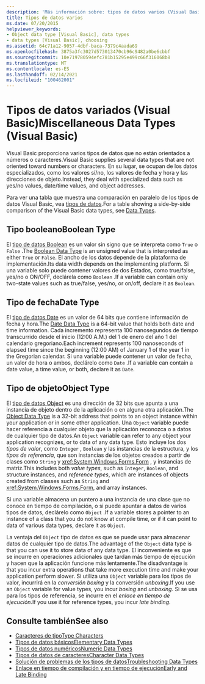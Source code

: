 ```yaml
---
description: 'Más información sobre: tipos de datos varios (Visual Basic)'
title: Tipos de datos varios
ms.date: 07/20/2015
helpviewer_keywords:
- Object data type [Visual Basic], data types
- data types [Visual Basic], choosing
ms.assetid: 64c71a12-9057-4dbf-baca-7379c4aada69
ms.openlocfilehash: 3875a3fc3027d573013470cb96c9482a0be6cbbf
ms.sourcegitcommit: 10e719780594efc781b15295e499c66f316068b8
ms.translationtype: MT
ms.contentlocale: es-ES
ms.lasthandoff: 02/14/2021
ms.locfileid: "100462001"
---
```

# <a name="miscellaneous-data-types-visual-basic"></a><span data-ttu-id="06550-103">Tipos de datos variados (Visual Basic)</span><span class="sxs-lookup"><span data-stu-id="06550-103">Miscellaneous Data Types (Visual Basic)</span></span>

<span data-ttu-id="06550-104">Visual Basic proporciona varios tipos de datos que no están orientados a números o caracteres.</span><span class="sxs-lookup"><span data-stu-id="06550-104">Visual Basic supplies several data types that are not oriented toward numbers or characters.</span></span> <span data-ttu-id="06550-105">En su lugar, se ocupan de los datos especializados, como los valores sí/no, los valores de fecha y hora y las direcciones de objeto.</span><span class="sxs-lookup"><span data-stu-id="06550-105">Instead, they deal with specialized data such as yes/no values, date/time values, and object addresses.</span></span>  
  
 <span data-ttu-id="06550-106">Para ver una tabla que muestra una comparación en paralelo de los tipos de datos Visual Basic, vea [tipos de datos](../../../language-reference/data-types/index.md).</span><span class="sxs-lookup"><span data-stu-id="06550-106">For a table showing a side-by-side comparison of the Visual Basic data types, see [Data Types](../../../language-reference/data-types/index.md).</span></span>  
  
## <a name="boolean-type"></a><span data-ttu-id="06550-107">Tipo booleano</span><span class="sxs-lookup"><span data-stu-id="06550-107">Boolean Type</span></span>  

 <span data-ttu-id="06550-108">El [tipo de datos Boolean](../../../language-reference/data-types/boolean-data-type.md) es un valor sin signo que se interpreta como `True` o `False` .</span><span class="sxs-lookup"><span data-stu-id="06550-108">The [Boolean Data Type](../../../language-reference/data-types/boolean-data-type.md) is an unsigned value that is interpreted as either `True` or `False`.</span></span> <span data-ttu-id="06550-109">El ancho de los datos depende de la plataforma de implementación.</span><span class="sxs-lookup"><span data-stu-id="06550-109">Its data width depends on the implementing platform.</span></span> <span data-ttu-id="06550-110">Si una variable solo puede contener valores de dos Estados, como true/false, yes/no o ON/OFF, declárela como `Boolean` .</span><span class="sxs-lookup"><span data-stu-id="06550-110">If a variable can contain only two-state values such as true/false, yes/no, or on/off, declare it as `Boolean`.</span></span>  
  
## <a name="date-type"></a><span data-ttu-id="06550-111">Tipo de fecha</span><span class="sxs-lookup"><span data-stu-id="06550-111">Date Type</span></span>  

 <span data-ttu-id="06550-112">El [tipo de datos Date](../../../language-reference/data-types/date-data-type.md) es un valor de 64 bits que contiene información de fecha y hora.</span><span class="sxs-lookup"><span data-stu-id="06550-112">The [Date Data Type](../../../language-reference/data-types/date-data-type.md) is a 64-bit value that holds both date and time information.</span></span> <span data-ttu-id="06550-113">Cada incremento representa 100 nanosegundos de tiempo transcurrido desde el inicio (12:00 A.M.) del 1 de enero del año 1 del calendario gregoriano.</span><span class="sxs-lookup"><span data-stu-id="06550-113">Each increment represents 100 nanoseconds of elapsed time since the beginning (12:00 AM) of January 1 of the year 1 in the Gregorian calendar.</span></span> <span data-ttu-id="06550-114">Si una variable puede contener un valor de fecha, un valor de hora o ambos, declárelo como `Date` .</span><span class="sxs-lookup"><span data-stu-id="06550-114">If a variable can contain a date value, a time value, or both, declare it as `Date`.</span></span>  
  
## <a name="object-type"></a><span data-ttu-id="06550-115">Tipo de objeto</span><span class="sxs-lookup"><span data-stu-id="06550-115">Object Type</span></span>  

 <span data-ttu-id="06550-116">El [tipo de datos Object](../../../language-reference/data-types/object-data-type.md) es una dirección de 32 bits que apunta a una instancia de objeto dentro de la aplicación o en alguna otra aplicación.</span><span class="sxs-lookup"><span data-stu-id="06550-116">The [Object Data Type](../../../language-reference/data-types/object-data-type.md) is a 32-bit address that points to an object instance within your application or in some other application.</span></span> <span data-ttu-id="06550-117">Una `Object` variable puede hacer referencia a cualquier objeto que la aplicación reconozca o a datos de cualquier tipo de datos.</span><span class="sxs-lookup"><span data-stu-id="06550-117">An `Object` variable can refer to any object your application recognizes, or to data of any data type.</span></span> <span data-ttu-id="06550-118">Esto incluye los dos *tipos de valor*, como `Integer` , `Boolean` y las instancias de la estructura, y los *tipos de referencia*, que son instancias de los objetos creados a partir de clases como `String` y <xref:System.Windows.Forms.Form> , y instancias de matriz.</span><span class="sxs-lookup"><span data-stu-id="06550-118">This includes both *value types*, such as `Integer`, `Boolean`, and structure instances, and *reference types*, which are instances of objects created from classes such as `String` and <xref:System.Windows.Forms.Form>, and array instances.</span></span>  
  
 <span data-ttu-id="06550-119">Si una variable almacena un puntero a una instancia de una clase que no conoce en tiempo de compilación, o si puede apuntar a datos de varios tipos de datos, declárelo como `Object` .</span><span class="sxs-lookup"><span data-stu-id="06550-119">If a variable stores a pointer to an instance of a class that you do not know at compile time, or if it can point to data of various data types, declare it as `Object`.</span></span>  
  
 <span data-ttu-id="06550-120">La ventaja del `Object` tipo de datos es que se puede usar para almacenar datos de cualquier tipo de datos.</span><span class="sxs-lookup"><span data-stu-id="06550-120">The advantage of the `Object` data type is that you can use it to store data of any data type.</span></span> <span data-ttu-id="06550-121">El inconveniente es que se incurre en operaciones adicionales que tardan más tiempo de ejecución y hacen que la aplicación funcione más lentamente.</span><span class="sxs-lookup"><span data-stu-id="06550-121">The disadvantage is that you incur extra operations that take more execution time and make your application perform slower.</span></span> <span data-ttu-id="06550-122">Si utiliza una `Object` variable para los tipos de valor, incurrirá en la *conversión boxing* y la conversión *unboxing*.</span><span class="sxs-lookup"><span data-stu-id="06550-122">If you use an `Object` variable for value types, you incur *boxing* and *unboxing*.</span></span> <span data-ttu-id="06550-123">Si se usa para los tipos de referencia, se incurre en el *enlace en tiempo de ejecución*.</span><span class="sxs-lookup"><span data-stu-id="06550-123">If you use it for reference types, you incur *late binding*.</span></span>  
  
## <a name="see-also"></a><span data-ttu-id="06550-124">Consulte también</span><span class="sxs-lookup"><span data-stu-id="06550-124">See also</span></span>

- [<span data-ttu-id="06550-125">Caracteres de tipo</span><span class="sxs-lookup"><span data-stu-id="06550-125">Type Characters</span></span>](type-characters.md)
- [<span data-ttu-id="06550-126">Tipos de datos básicos</span><span class="sxs-lookup"><span data-stu-id="06550-126">Elementary Data Types</span></span>](elementary-data-types.md)
- [<span data-ttu-id="06550-127">Tipos de datos numéricos</span><span class="sxs-lookup"><span data-stu-id="06550-127">Numeric Data Types</span></span>](numeric-data-types.md)
- [<span data-ttu-id="06550-128">Tipos de datos de caracteres</span><span class="sxs-lookup"><span data-stu-id="06550-128">Character Data Types</span></span>](character-data-types.md)
- [<span data-ttu-id="06550-129">Solución de problemas de los tipos de datos</span><span class="sxs-lookup"><span data-stu-id="06550-129">Troubleshooting Data Types</span></span>](troubleshooting-data-types.md)
- [<span data-ttu-id="06550-130">Enlace en tiempo de compilación y en tiempo de ejecución</span><span class="sxs-lookup"><span data-stu-id="06550-130">Early and Late Binding</span></span>](../early-late-binding/index.md)
